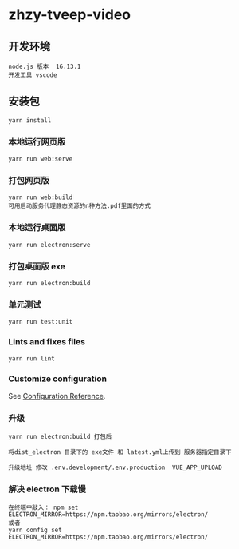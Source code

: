 <!--
 * @Description:
 * @Author: lanchao
 * @Date: 2022-01-06 16:38:49
 * @LastEditTime: 2022-05-23 13:09:22
 * @LastEditors: lanchao
 * @Reference:
-->

# zhzy-tveep-video

## 开发环境

```
node.js 版本  16.13.1
开发工具 vscode
```

## 安装包

```
yarn install
```

### 本地运行网页版

```
yarn run web:serve
```

### 打包网页版

```
yarn run web:build
可用启动服务代理静态资源的n种方法.pdf里面的方式
```

### 本地运行桌面版

```
yarn run electron:serve
```

### 打包桌面版 exe

```
yarn run electron:build
```

### 单元测试

```
yarn run test:unit
```

### Lints and fixes files

```
yarn run lint
```

### Customize configuration

See [Configuration Reference](https://cli.vuejs.org/config/).

### 升级

```
yarn run electron:build 打包后

将dist_electron 目录下的 exe文件 和 latest.yml上传到 服务器指定目录下

升级地址 修改 .env.development/.env.production  VUE_APP_UPLOAD
```

### 解决 electron 下载慢

```
在终端中敲入： npm set ELECTRON_MIRROR=https://npm.taobao.org/mirrors/electron/
或者
yarn config set ELECTRON_MIRROR=https://npm.taobao.org/mirrors/electron/
```
